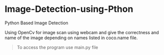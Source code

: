 # Image-Detection-using-Pthon

Python Based Image Detection

Using OpenCv for image scan using webcam and give the correctness and name of the image depending on names listed in coco.name file.

> To access the program use main.py file
